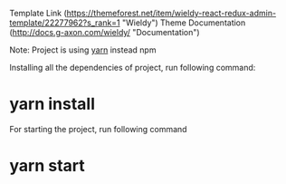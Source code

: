 Template Link (https://themeforest.net/item/wieldy-react-redux-admin-template/22277962?s_rank=1 "Wieldy")
Theme Documentation (http://docs.g-axon.com/wieldy/ "Documentation")

Note: Project is using [yarn](https://yarnpkg.com/en/docs/install) instead npm

 Installing all the dependencies of project, run following command:
# yarn install

 For starting the project, run following command
# yarn start
